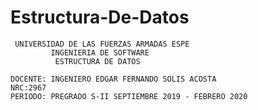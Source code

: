 # Estructura-De-Datos
     UNIVERSIDAD DE LAS FUERZAS ARMADAS ESPE
             INGENIERIA DE SOFTWARE
              ESTRUCTURA DE DATOS

    DOCENTE: INGENIERO EDGAR FERNANDO SOLIS ACOSTA
    NRC:2967
    PERIODO: PREGRADO S-II SEPTIEMBRE 2019 - FEBRERO 2020
